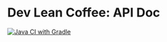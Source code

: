 # Dev Lean Coffee: API Doc

[![Java CI with Gradle](https://github.com/olivier-lemerdy-kry/devleancoffee-apidoc/actions/workflows/gradle.yml/badge.svg)](https://github.com/olivier-lemerdy-kry/devleancoffee-apidoc/actions/workflows/gradle.yml)
